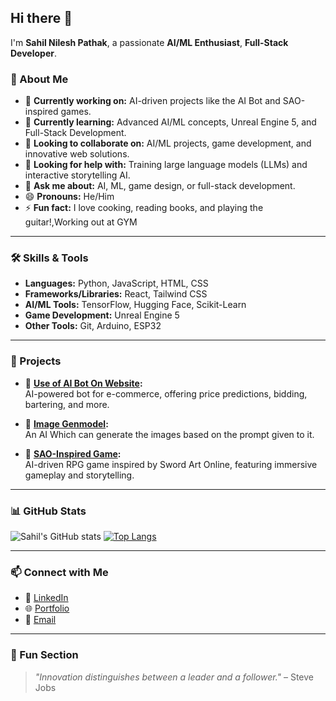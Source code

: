 ## Hi there 👋

I'm **Sahil Nilesh Pathak**, a passionate **AI/ML Enthusiast**, **Full-Stack Developer**.  

### 🚀 About Me
- 🔭 **Currently working on:** AI-driven projects like the AI Bot and SAO-inspired games.  
- 🌱 **Currently learning:** Advanced AI/ML concepts, Unreal Engine 5, and Full-Stack Development.  
- 👯 **Looking to collaborate on:** AI/ML projects, game development, and innovative web solutions.  
- 🤔 **Looking for help with:** Training large language models (LLMs) and interactive storytelling AI.  
- 💬 **Ask me about:** AI, ML, game design, or full-stack development.  
- 😄 **Pronouns:** He/Him  
- ⚡ **Fun fact:** I love cooking, reading books, and playing the guitar!,Working out at GYM   

---

### 🛠️ Skills & Tools
- **Languages:** Python, JavaScript, HTML, CSS  
- **Frameworks/Libraries:** React, Tailwind CSS  
- **AI/ML Tools:** TensorFlow, Hugging Face, Scikit-Learn  
- **Game Development:** Unreal Engine 5  
- **Other Tools:** Git, Arduino, ESP32  

---

### 🌟 Projects
- 🔹 **[Use of AI Bot On Website](https://github.com/sahil454521/ai-ecommerce):**  
  AI-powered bot for e-commerce, offering price predictions, bidding, bartering, and more.

- 🔹 **[Image Genmodel](https://github.com/sahil454521/LLM):**<br>
  An AI Which can generate the images based on the prompt given to it.</br>
  
- 🔹 **[SAO-Inspired Game](https://github.com/sahil454521/SAO-Game):**  
  AI-driven RPG game inspired by Sword Art Online, featuring immersive gameplay and storytelling.


---

### 📊 GitHub Stats
![Sahil's GitHub stats](https://github-readme-stats.vercel.app/api?username=sahil454521&show_icons=true&theme=radical)
[![Top Langs](https://github-readme-stats.vercel.app/api/top-langs/?username=sahil454521&layout=compact&theme=radical)](https://github.com/anuraghazra/github-readme-stats)

---

### 📫 Connect with Me
- 💼 [LinkedIn](https://www.linkedin.com/in/sahil-pathak-98a523202/)  
- 🌐 [Portfolio]()  
- 📧 [Email](mailto:sahilpathak2005@gmail.com)  

---

### 🌈 Fun Section
> _"Innovation distinguishes between a leader and a follower."_ – Steve Jobs  
